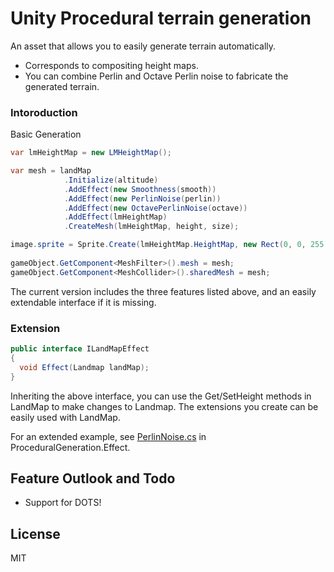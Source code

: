 # Unity Procedural terrain generation

An asset that allows you to easily generate terrain automatically.

  - Corresponds to compositing height maps.
  - You can combine Perlin and Octave Perlin noise to fabricate the generated terrain.

### Intoroduction

Basic Generation
```cs
var lmHeightMap = new LMHeightMap();

var mesh = landMap
            .Initialize(altitude)
            .AddEffect(new Smoothness(smooth))
            .AddEffect(new PerlinNoise(perlin))
            .AddEffect(new OctavePerlinNoise(octave))
            .AddEffect(lmHeightMap)
            .CreateMesh(lmHeightMap, height, size);

image.sprite = Sprite.Create(lmHeightMap.HeightMap, new Rect(0, 0, 255, 255), Vector2.zero);
            
gameObject.GetComponent<MeshFilter>().mesh = mesh;
gameObject.GetComponent<MeshCollider>().sharedMesh = mesh;
```

The current version includes the three features listed above, and an easily extendable interface if it is missing.

### Extension

```c#
public interface ILandMapEffect
{
  void Effect(Landmap landMap);
}
```

Inheriting the above interface, you can use the Get/SetHeight methods in LandMap to make changes to Landmap. The extensions you create can be easily used with LandMap. 

For an extended example, see [PerlinNoise.cs](https://github.com/aiczk/Unity-Procedural-terrain-generation/tree/master/Procedural/Assets/ProceduralGeneration/Effect/PerlinNoise.cs) in ProceduralGeneration.Effect.



## Feature Outlook and Todo

- Support for DOTS!



License
----

MIT